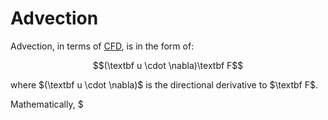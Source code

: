 # Advection


Advection, in terms of [CFD](CFD%20Overview.md), is in the form of:

$$(\textbf u \cdot \nabla)\textbf F$$

where $(\textbf u \cdot \nabla)$ is the directional derivative to $\textbf F$. 

Mathematically, $
